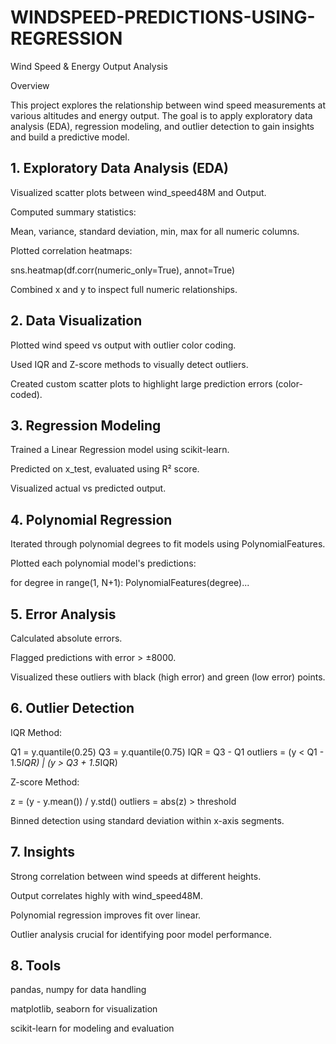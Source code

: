 # WINDSPEED-PREDICTIONS-USING-REGRESSION
 Wind Speed & Energy Output Analysis

Overview

This project explores the relationship between wind speed measurements at various altitudes and energy output. The goal is to apply exploratory data analysis (EDA), regression modeling, and outlier detection to gain insights and build a predictive model.

## 1. Exploratory Data Analysis (EDA)

Visualized scatter plots between wind_speed48M and Output.

Computed summary statistics:

Mean, variance, standard deviation, min, max for all numeric columns.

Plotted correlation heatmaps:

sns.heatmap(df.corr(numeric_only=True), annot=True)

Combined x and y to inspect full numeric relationships.

## 2. Data Visualization

Plotted wind speed vs output with outlier color coding.

Used IQR and Z-score methods to visually detect outliers.

Created custom scatter plots to highlight large prediction errors (color-coded).

## 3. Regression Modeling

Trained a Linear Regression model using scikit-learn.

Predicted on x_test, evaluated using R² score.

Visualized actual vs predicted output.

## 4. Polynomial Regression

Iterated through polynomial degrees to fit models using PolynomialFeatures.

Plotted each polynomial model's predictions:

for degree in range(1, N+1):
    PolynomialFeatures(degree)...

## 5. Error Analysis

Calculated absolute errors.

Flagged predictions with error > ±8000.

Visualized these outliers with black (high error) and green (low error) points.

## 6. Outlier Detection

IQR Method:

Q1 = y.quantile(0.25)
Q3 = y.quantile(0.75)
IQR = Q3 - Q1
outliers = (y < Q1 - 1.5*IQR) | (y > Q3 + 1.5*IQR)

Z-score Method:

z = (y - y.mean()) / y.std()
outliers = abs(z) > threshold

Binned detection using standard deviation within x-axis segments.

## 7. Insights

Strong correlation between wind speeds at different heights.

Output correlates highly with wind_speed48M.

Polynomial regression improves fit over linear.

Outlier analysis crucial for identifying poor model performance.

## 8. Tools

pandas, numpy for data handling

matplotlib, seaborn for visualization

scikit-learn for modeling and evaluation
